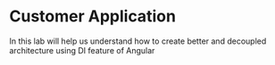 # Customer Application

In this lab will help us understand how to create better and decoupled architecture using DI feature of Angular